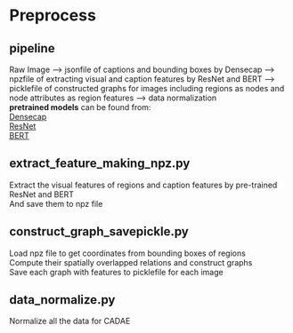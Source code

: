 # Preprocess 
## pipeline

Raw Image --> jsonfile of captions and bounding boxes by Densecap --> npzfile of extracting visual and caption features by ResNet and BERT --> picklefile of constructed graphs for images including regions as nodes and node attributes as region features --> data normalization  
**pretrained models** can be found from:  
[Densecap](https://github.com/jcjohnson/densecap)  
[ResNet](https://pytorch.org/vision/stable/models.html)  
[BERT](https://github.com/hanxiao/bert-as-service)
## extract_feature_making_npz.py
Extract the visual features of regions and caption features by pre-trained ResNet and BERT  
And save them to npz file

## construct_graph_savepickle.py
Load npz file to get coordinates from bounding boxes of regions  
Compute their spatially overlapped relations and construct graphs  
Save each graph with features to picklefile for each image

## data_normalize.py
Normalize all the data for CADAE



